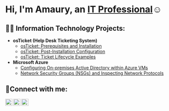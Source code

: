 <h1>Hi, I'm Amaury, an <a href="https://linkedin.com/in/Josh">IT Professional</a>☺</h1>

<h2>👨‍💻 Information Technology Projects:</h2>

- <b>osTicket (Help Desk Ticketing System)</b>
  - [osTicket: Prerequisites and Installation](https://github.com/amaurydreyes/osticket-prereqs)
  - [osTicket: Post-Installation Configuration](https://github.com/amaurydreyes/post-install-config)
  - [osTicket: Ticket Lifecycle Examples](https://github.com/amaurydreyes/ticket-lifecycle)
- <b>Microsoft Azure</b>
  - [Configuring On-premises Active Directory within Azure VMs](https://github.com/amaurydreyes/configure-ad)
  - [Network Security Groups (NSGs) and Inspecting Network Protocols](https://github.com/amaurydreyes/azure-network-protocols)

<h2>🤳Connect with me:</h2>

[<img align="left" alt="Josh | Twitter" width="22px" src="https://cdn.jsdelivr.net/npm/simple-icons@v3/icons/twitter.svg" />][twitter]
[<img align="left" alt="Josh | LinkedIn" width="22px" src="https://cdn.jsdelivr.net/npm/simple-icons@v3/icons/linkedin.svg" />][linkedin]
[<img align="left" alt="Josh | Instagram" width="22px" src="https://cdn.jsdelivr.net/npm/simple-icons@v3/icons/instagram.svg" />][instagram]

[twitter]: https://twitter.com/amaurydreyes
[instagram]: https://www.instagram.com/Josh
[linkedin]: https://www.linkedin.com/in/amaurydreyes
